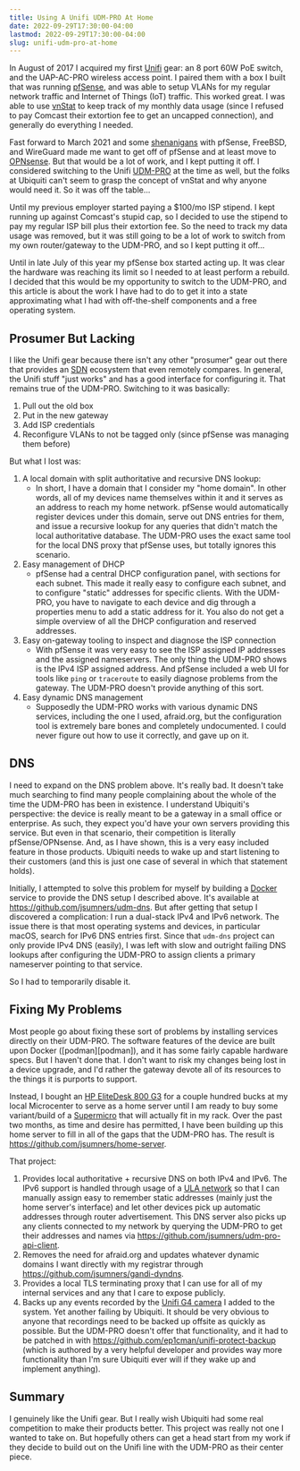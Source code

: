 ```yaml
---
title: Using A Unifi UDM-PRO At Home
date: 2022-09-29T17:30:00-04:00
lastmod: 2022-09-29T17:30:00-04:00
slug: unifi-udm-pro-at-home
---
```


In August of 2017 I acquired my first [Unifi][unifi] gear: an 8 port 60W PoE
switch, and the UAP-AC-PRO wireless access point. I paired them with a box I
built that was running [pfSense][pfsense], and was able to setup VLANs for my
regular network traffic and Internet of Things (IoT) traffic. This worked
great. I was able to use [vnStat][vnstat] to keep track of my monthly data
usage (since I refused to pay Comcast their extortion fee to get an uncapped
connection), and generally do everything I needed.

Fast forward to March 2021 and some [shenanigans][shenanigans] with pfSense,
FreeBSD, and WireGuard made me want to get off of pfSense and at least move
to [OPNsense][opnsense]. But that would be a lot of work, and I kept putting
it off. I considered switching to the Unifi [UDM-PRO][udm-pro] at the time
as well, but the folks at Ubiquiti can't seem to grasp the concept of vnStat
and why anyone would need it. So it was off the table...

Until my previous employer started paying a $100/mo ISP stipend. I kept running
up against Comcast's stupid cap, so I decided to use the stipend to pay my
regular ISP bill plus their extortion fee. So the need to track my data usage
was removed, but it was still going to be a lot of work to switch from my own
router/gateway to the UDM-PRO, and so I kept putting it off...

Until in late July of this year my pfSense box started acting up. It was clear
the hardware was reaching its limit so I needed to at least perform a rebuild.
I decided that this would be my opportunity to switch to the UDM-PRO, and this
article is about the work I have had to do to get it into a state approximating
what I had with off-the-shelf components and a free operating system.

## Prosumer But Lacking

I like the Unifi gear because there isn't any other "prosumer" gear out there
that provides an [SDN][sdn] ecosystem that even remotely compares. In general,
the Unifi stuff "just works" and has a good interface for configuring it. That
remains true of the UDM-PRO. Switching to it was basically:

1. Pull out the old box
1. Put in the new gateway
1. Add ISP credentials
1. Reconfigure VLANs to not be tagged only (since pfSense was managing them before)

But what I lost was:

1. A local domain with split authoritative and recursive DNS lookup:
    * In short, I have a domain that I consider my "home domain". In other words,
    all of my devices name themselves within it and it serves as an address to
    reach my home network. pfSense would automatically register devices under
    this domain, serve out DNS entries for them, and issue a recursive lookup
    for any queries that didn't match the local authoritative database. The
    UDM-PRO uses the exact same tool for the local DNS proxy that pfSense uses,
    but totally ignores this scenario.
1. Easy management of DHCP
    * pfSense had a central DHCP configuration panel, with sections for each
    subnet. This made it really easy to configure each subnet, and to configure
    "static" addresses for specific clients. With the UDM-PRO, you have to
    navigate to each device and dig through a properties menu to add a static
    address for it. You also do not get a simple overview of all the DHCP
    configuration and reserved addresses.
1. Easy on-gateway tooling to inspect and diagnose the ISP connection
    * With pfSense it was very easy to see the ISP assigned IP addresses and the
    assigned nameservers. The only thing the UDM-PRO shows is the IPv4 ISP
    assigned address. And pfSense included a web UI for tools like `ping` or
    `traceroute` to easily diagnose problems from the gateway. The UDM-PRO doesn't
    provide anything of this sort.
1. Easy dynamic DNS management
    * Supposedly the UDM-PRO works with various dynamic DNS services, including
    the one I used, afraid.org, but the configuration tool is extremely bare
    bones and completely undocumented. I could never figure out how to use it
    correctly, and gave up on it.

## DNS

I need to expand on the DNS problem above. It's really bad. It doesn't take much
searching to find many people complaining about the whole of the time the
UDM-PRO has been in existence. I understand Ubiquiti's perspective: the device
is really meant to be a gateway in a small office or enterprise. As such, they
expect you'd have your own servers providing this service. But even in that
scenario, their competition is literally pfSense/OPNsense. And, as I have
shown, this is a very easy included feature in those products. Ubiquiti needs
to wake up and start listening to their customers (and this is just one case
of several in which that statement holds).

Initially, I attempted to solve this problem for myself by building a
[Docker][docker] service to provide the DNS setup I described above. It's
available at https://github.com/jsumners/udm-dns. But after getting that setup
I discovered a complication: I run a dual-stack IPv4 and IPv6 network. The
issue there is that most operating systems and devices, in particular macOS,
search for IPv6 DNS entries first. Since that `udm-dns` project can only provide
IPv4 DNS (easily), I was left with slow and outright failing DNS lookups after
configuring the UDM-PRO to assign clients a primary nameserver pointing to
that service.

So I had to temporarily disable it.

## Fixing My Problems

Most people go about fixing these sort of problems by installing services
directly on their UDM-PRO. The software features of the device are built upon
Docker ([podman][podman]), and it has some fairly capable hardware specs. But
I haven't done that. I don't want to risk my changes being lost in a device
upgrade, and I'd rather the gateway devote all of its resources to the things
it is purports to support.

Instead, I bought an [HP EliteDesk 800 G3][hp] for a couple hundred bucks at
my local Microcenter to serve as a home server until I am ready to buy some
variant/build of a [Supermicro][supermicro] that will actually fit in my rack.
Over the past two months, as time and desire has permitted, I have been building
up this home server to fill in all of the gaps that the UDM-PRO has. The result
is https://github.com/jsumners/home-server.

That project:

1. Provides local authoritative + recursive DNS on both IPv4 and IPv6. The IPv6
support is handled through usage of a [ULA network][ula] so that I can manually
assign easy to remember static addresses (mainly just the home server's
interface) and let other devices pick up automatic addresses through router
advertisement. This DNS server also picks up any clients connected to my
network by querying the UDM-PRO to get their addresses and names via
https://github.com/jsumners/udm-pro-api-client.
1. Removes the need for afraid.org and updates whatever dynamic domains I want
directly with my registrar through https://github.com/jsumners/gandi-dyndns.
1. Provides a local TLS terminating proxy that I can use for all of my internal
services and any that I care to expose publicly.
1. Backs up any events recorded by the [Unifi G4 camera][g4camera] I added to
the system. Yet another failing by Ubiquiti. It should be very obvious to
anyone that recordings need to be backed up offsite as quickly as possible.
But the UDM-PRO doesn't offer that functionality, and it had to be patched in
with https://github.com/ep1cman/unifi-protect-backup (which is authored by
a very helpful developer and provides way more functionality than I'm sure
Ubiquiti ever will if they wake up and implement anything).

## Summary

I genuinely like the Unifi gear. But I really wish Ubiquiti had some real
competition to make their products better. This project was really not one I
wanted to take on. But hopefully others can get a head start from my work if
they decide to build out on the Unifi line with the UDM-PRO as their center
piece.

[unifi]: https://ui.com/
[pfsense]: https://www.pfsense.org
[vnstat]: https://en.wikipedia.org/wiki/VnStat
[shenanigans]: https://web.archive.org/web/20220903111305/https://arstechnica.com/gadgets/2021/03/buffer-overruns-license-violations-and-bad-code-freebsd-13s-close-call/
[opnsense]: https://opnsense.org
[udm-pro]: https://store.ui.com/products/udm-pro
[sdn]: https://en.wikipedia.org/wiki/Software-defined_networking
[docker]: https://en.wikipedia.org/wiki/Docker_(software)
[podmain]: https://podman.io
[hp]: https://www.amazon.com/HP-EliteDesk-800-triple-level-Bluetooth/dp/B01N3AL7TC
[supermicro]: https://www.amazon.com/Supermicro-Mount-Server-Chassis-CSE-505-203B/dp/B0093HNUD0
[ula]: https://en.wikipedia.org/wiki/Unique_local_address
[g4camera]: https://store.ui.com/collections/unifi-protect/products/uvc-g4-pro
